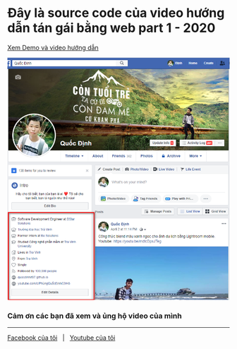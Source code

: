 # Đây là source code của video hướng dẫn tán gái bằng web part 1 - 2020

[Xem Demo và video hướng dẫn ](https://youtu.be/1ojuW7Y-d7g)

![mediumish](bia_follow.png)


### Cảm ơn các bạn đã xem và ủng hộ video của mình

-----------------

[Facebook của tôi](https://www.facebook.com/PhungQuocDinh) &nbsp; | &nbsp; [Youtube của tôi](https://www.youtube.com/channel/UCwXIeWhUBsUDkSMzUW_sazA)
